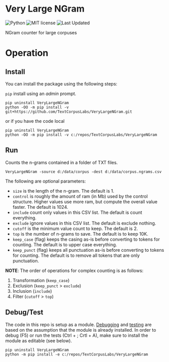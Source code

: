 # Very Large NGram

![Python](https://img.shields.io/badge/python-3.x-blue.svg)
![MIT license](https://img.shields.io/badge/License-MIT-green.svg)
![Last Updated](https://img.shields.io/badge/Last%20Updated-2022.12.27-success.svg)

NGram counter for large corpuses

# Operation

## Install

You can install the package using the following steps:

`pip` install using an _admin_ prompt.

```{ps1}
pip uninstall VeryLargeNGram
python -OO -m pip install -v git+https://github.com/TextCorpusLabs/VeryLargeNGram.git
```

or if you have the code local

```{ps1}
pip uninstall VeryLargeNGram
python -OO -m pip install -v c:/repos/TextCorpusLabs/VeryLargeNGram
```

## Run

Counts the n-grams contained in a folder of TXT files.

```{ps1}
VeryLargeNGram -source d:/data/corpus -dest d:/data/corpus.ngrams.csv
```

The following are optional parameters:

* `size` is the length of the n-gram.
  The default is 1.
* `control` is roughly the amount of ram (in Mb) used by the control structure.
  Higher values use more ram, but compute the overall value faster.
  The default is 1024.
* `include` count only values in this CSV list.
  The default is count everything.
* `exclude` ignore values in this CSV list.
  The default is exclude nothing.
* `cutoff` is the minimum value count to keep.
  The default is 2.
* `top` is the number of n-grams to save.
  The default is to keep 10K.
* `keep_case` (flag) keeps the casing as-is before converting to tokens for counting.
  The default is to upper case everything.
* `keep_punct` (flag) keeps all punctuation as-is before converting to tokens for counting.
  The default is to remove all tokens that are only punctuation.

**NOTE**: The order of operations for complex counting is as follows:

1. Transformation (`keep_case`)
2. Exclusion (`keep_punct` > `exclude`)
3. Inclusion (`include`)
4. Filter (`cutoff` > `top`)


## Debug/Test

The code in this repo is setup as a module.
[Debugging](https://code.visualstudio.com/docs/python/debugging#_module) and [testing](https://code.visualstudio.com/docs/python/testing) are based on the assumption that the module is already installed.
In order to debug (F5) or run the tests (Ctrl + ; Crtl + A), make sure to install the module as editable (see below).

```{ps1}
pip uninstall VeryLargeNGram
python -m pip install -e c:/repos/TextCorpusLabs/VeryLargeNGram
```
